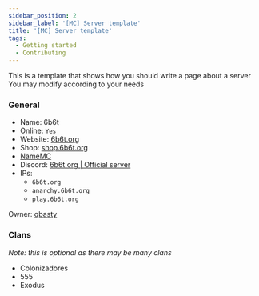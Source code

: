 ```yaml
---
sidebar_position: 2
sidebar_label: '[MC] Server template'
title: '[MC] Server template'
tags:
  - Getting started
  - Contributing
---
```


This is a template that shows how you should write a page about a server
You may modify according to your needs

### General
* Name: 6b6t
* Online: `Yes`
* Website: [6b6t.org](https://www.6b6t.org/)
* Shop: [shop.6b6t.org](https://shop.6b6t.org/)
* [NameMC](https://namemc.com/server/6b6t.org)
* Discord: [6b6t.org | Official server](https://discord.gg/6b6t)
* IPs:
  * `6b6t.org`
  * `anarchy.6b6t.org`
  * `play.6b6t.org`

Owner: [qbasty](../Users/qbasty.md)

### Clans
*Note: this is optional as there may be many clans*
- Colonizadores
- 555
- Exodus